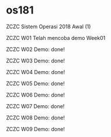 # os181
ZCZC Sistem Operasi 2018 Awal (1)

ZCZC W01 Telah mencoba demo Week01
 
ZCZC W02 Demo: done!

ZCZC W03 Demo: done!

ZCZC W04 Demo: done!

ZCZC W05 Demo: done!

ZCZC W06 Demo: done!

ZCZC W07 Demo: done!

ZCZC W08 Demo: done!

ZCZC W09 Demo: done!
